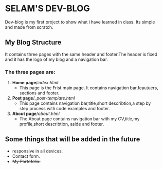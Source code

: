 # SELAM'S DEV-BLOG  
Dev-blog is my first project to show what i have learned in class. Its simple and made from scratch.

## My Blog Structure

It contains three pages with the same header and footer.The header is fixed and it has the logo of my blog and a navigation bar.

### The three pages are:
1. **Home page**/*index.html*
    - This page is the Frist main page. It contains navigation bar,feautuers, sections and footer.
2. **Post page**/*_post-template.html*
    - This page contains navigation bar,title,short describtion,a step by step process with code examples and footer.
3. **About page**/*about.html*
    - The About page contains navigation bar with my CV,title,my profile,short describtion, aside and footer.

## Some things that will be added in the future

- responsive in all devices.
- Contact form.
- ~~My Portofolio.~~




